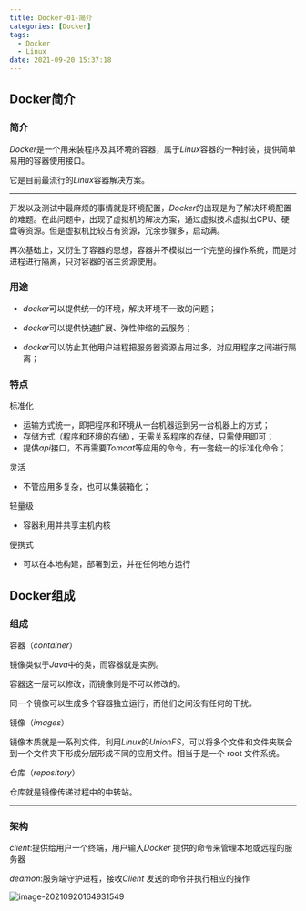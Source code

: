 ```yaml
---
title: Docker-01-简介
categories: [Docker]
tags:
  - Docker
  - Linux
date: 2021-09-20 15:37:18
---
```


## Docker简介

### 简介

$Docker$是一个用来装程序及其环境的容器，属于$Linux$容器的一种封装，提供简单易用的容器使用接口。

它是目前最流行的$Linux$容器解决方案。

<hr/>

开发以及测试中最麻烦的事情就是环境配置，$Docker$的出现是为了解决环境配置的难题。在此问题中，出现了虚拟机的解决方案，通过虚拟技术虚拟出CPU、硬盘等资源。但是虚拟机比较占有资源，冗余步骤多，启动满。

再次基础上，又衍生了容器的思想，容器并不模拟出一个完整的操作系统，而是对进程进行隔离，只对容器的宿主资源使用。

### 用途

- $docker$可以提供统一的环境，解决环境不一致的问题；

- $docker$可以提供快速扩展、弹性伸缩的云服务；
- $docker$可以防止其他用户进程把服务器资源占用过多，对应用程序之间进行隔离；

### 特点

标准化

- 运输方式统一，即把程序和环境从一台机器运到另一台机器上的方式；
- 存储方式（程序和环境的存储），无需关系程序的存储，只需使用即可；
- 提供$api$接口，不再需要$Tomcat$等应用的命令，有一套统一的标准化命令；

灵活

- 不管应用多复杂，也可以集装箱化；

轻量级

- 容器利用并共享主机内核

便携式

- 可以在本地构建，部署到云，并在任何地方运行

## Docker组成

### 组成

容器（$container$）

镜像类似于$Java$中的类，而容器就是实例。

容器这一层可以修改，而镜像则是不可以修改的。

同一个镜像可以生成多个容器独立运行，而他们之间没有任何的干扰。

镜像（$images$）

镜像本质就是一系列文件，利用$Linux$的$Union FS$，可以将多个文件和文件夹联合到一个文件夹下形成分层形成不同的应用文件。相当于是一个 root 文件系统。

仓库（$repository$）

仓库就是镜像传递过程中的中转站。

<hr/>

### 架构

$client:$提供给用户一个终端，用户输入$Docker$ 提供的命令来管理本地或远程的服务器

$deamon:$服务端守护进程，接收$Client$ 发送的命令并执行相应的操作

![image-20210920164931549](https://gitee.com/cao_ziqiang/img/raw/master/20210920164931.png)



